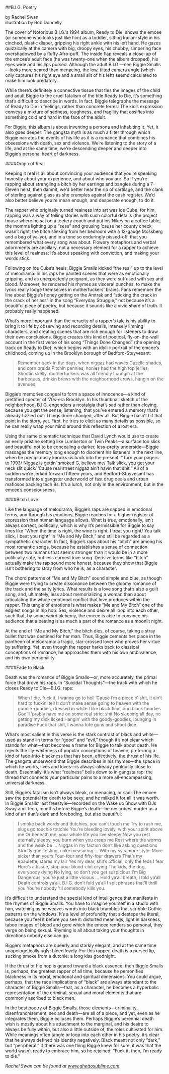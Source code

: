 ##B.I.G. Poetry

by Rachel Swan<br>
illustration by Rob Donnelly

The cover of Notorious B.I.G.’s 1994 album, Ready to Die, shows the emcee (or someone who looks just like him) as a toddler, sitting Indian-style in his cinched, plastic diaper, gripping his right ankle with his left hand. He gazes quizzically at the camera with big, droopy eyes, his chubby, simpering face overshadowed by a fluffy Afro-puff. The inside flap reveals a close-up of the emcee’s adult face (he was twenty-one when the album dropped), his eyes wide and his lips pursed. Although the adult B.I.G.—nee Biggie Smalls—looks more scared than menacing, the low, tilted camera angle (which only captures his right eye and a small slit of his left) seems calculated to make him look predatory. 
	
While there’s definitely a connective tissue that ties the images of the child and adult Biggie to the cruel fatalism of the title Ready to Die, it’s something that’s difficult to describe in words. In fact, Biggie telegraphs the message of Ready to Die in feelings, rather than concrete terms: The kid’s expression conveys a mixture of sadness, toughness, and fragility that ossifies into something cold and hard in the face of the adult.
	
For Biggie, this album is about inventing a persona and inhabiting it. Yet, it also goes deeper: The gangsta myth is as much a filter through which Biggie narrates the events of his life as it is a romance that combines his obsessions with death, sex and violence. We’re listening to the story of a life, and at the same time, we’re descending deeper and deeper into Biggie’s personal heart of darkness.

####Origin of Real

Keeping it real is all about convincing your audience that you’re speaking honestly about your experience, and about who you are. So if you’re rapping about strangling a bitch by her earrings and bangles during a 7-Eleven heist, then damnit, we’d better hear the rip of cartilage, and the clank of sterling against glass as she crumples against the cash register. We’d also better believe you’re mean enough, and desperate enough, to do it.
	
The rapper who originally turned realness into art was Ice Cube; for him, rapping was a way of telling stories with such colorful details (the project house where he sat on a teetery couch and put his Nikes on a coffee table, the momma lighting up a “sess” and grousing ’cause her county check wasn’t right, the bitch slinking from her bedroom with a 12-gauge Mossberg and a bag of ya-yo), and in a tone so enduringly pissed-off, that you remembered what every song was about. Flowery metaphors and verbal adornments are ancillary, not a necessary element for a rapper to achieve this level of realness: It’s about speaking with conviction, and making your words stick. 
	
Following on Ice Cube’s heels, Biggie Smalls kicked “the real” up to the level of melodrama: In his raps he painted scenes that were as emotionally gripping, and as unexpectedly poignant, as they were suffused with sex and blood. Moreover, he rendered his rhymes as visceral punches, to make the lyrics really lodge themselves in motherfuckers’ 
brains. Fans remember the line about Biggie’s honey getting on the Amtrak and “sticking the crack in the crack of her ass” in the song “Everyday Struggle,” not because it’s a beautiful piece of poetry, but because it sounds like a vivid shard of truth. It probably really happened.
	
What’s more important than the veracity of a rapper’s tale is his ability to bring it to life by observing and recording details, intensely limning characters, and creating scenes that are rich enough for listeners to draw their own conclusions. Biggie creates this kind of poetical, fly-on-the-wall account in the first verse of his song “Things Done Changed” (the opening track on Ready to Die), which begins with an idyllic portrait of the emcee’s childhood, coming up in the Brooklyn borough of Bedford-Stuyvesant: 

> Remember back in the days, when niggaz had waves
> Gazelle shades, and corn braids
> Pitchin pennies, honies had the high top jellies
> Shootin skelly, motherfuckers was all friendly
> Loungin at the barbeques, drinkin brews with the neighborhood crews, hangin on the avenues.

Biggie’s memories congeal to form a space of innocence—a kind of prettified specter of ’70s-era Brooklyn. In his thumbnail sketch of the neighborhood, B.I.G. engenders a nostalgia that’s sad rather than cloying, because you get the sense, listening, that you’ve entered a memory that’s already fizzled out: Things done changed, after all. But Biggie hasn’t hit that point in the story, yet. First, he tries to elicit as many details as possible, so he can really wrap your mind around this reflection of a lost era. 

Using the same cinematic technique that David Lynch would use to create an eerily pristine setting like Lumberton or Twin Peaks—a surface too slick and beautiful not to be concealing a darker, less-pretty underside—Biggie massages the memory long enough to disorient his listeners in the next line, when he precipitously knocks us back into the present: “Turn your pagers to 1993/ Niggaz is gettin’ smoked G, believe me/ Talk slick, you get your neck slit quick/ ’Cause real street niggaz ain’t havin that shit.” All of a sudden we’re jerked forward fifteen years, and Bedford-Stuyvesant has transformed into a gangster underworld of fast drug deals and urban mafiosos packing tech 9s. It’s a lurch, not only in the environment, but in the emcee’s consciousness.

####Bitch Love

Like the language of melodrama, Biggie’s raps are sapped in emotional terms, and through his emotions, Biggie reaches for a higher register of expression than human language allows. What is true, emotionally, isn’t always correct, politically, which is why it’s permissible for Biggie to say lines like “When the time is right, the wine is right, I treat you right/ You talk slick, I beat you right” in “Me and My Bitch,” and still be regarded as a sympathetic character. In fact, Biggie’s raps about his “bitch” are among his most romantic songs, because he establishes a sense of connection between two humans that seems stronger than it would be in a more politically safe, but less earnest love song. Derisive terms like “bitch” actually make the rap sound more honest, because they show that Biggie isn’t bothering to stray from who he is, as a character. 

The chord patterns of “Me and My Bitch” sound simple and blue, as though Biggie were trying to create dissonance between the gloomy romance of the track and the salty lyrics. What results is a love song that’s also a guilt song, and, ultimately, less about memorializing a woman than about articulating the whole emotional conflict that love produces within the rapper. This tangle of emotions is what makes “Me and My Bitch” one of the edgiest songs in hip hop: Sex, violence and desire all loop into each other, such that, by some weird alchemy, the emcee is able to convince his audience that a beating is as much a part of the romance as a moonlit night. 

At the end of “Me and My Bitch,” the bitch dies, of course, taking a stray bullet that was destined for her man. Thus, Biggie cements her place in the pantheon of melodrama: a tragic, star-crossed lover who proves her virtue by suffering. Yet, even though the rapper harks back to classical conceptions of romance, he approaches them with his own ambivalence, and his own personality. 

####Fade to Black

Death was the romance of Biggie Smalls—or, more accurately, the primal force that drove his raps. In “Suicidal Thoughts”—the track with which he closes Ready to Die—B.I.G. raps: 

> When I die, fuck it, I wanna go to hell
> ’Cause I’m a piece o’ shit, it ain’t hard to fuckin’ tell
> It don’t make sense going to heaven with the goodie-goodies, dressed in white
> I like black tims, and black hoodies
> God’ll ’probly have me on some real strict shit
> No sleeping all day, no getting my dick licked
> Hangin’ with the goody-goodies, lounging in paradise
> Fuck that shit, I wanna tote guns and shoot dice.

What’s most salient in this verse is the stark contrast of black and white—used as stand-in terms for “good” and “evil,” though it’s not clear which stands for what—that becomes a frame for Biggie to talk about death. He rejects the lily-whiteness of popular conceptions of heaven, preferring a kind of fade-into-blackness that has been, effectively, the thrust of his life. The gangsta underworld that Biggie describes in his rhymes—the space in which he works, lives and loves—is always-already perilously close to death. Essentially, it’s what “realness” boils down to in gangsta rap: the thread that connects your particular pains to a more all-encompassing, universal darkness.
	
Still, Biggie’s fatalism isn’t always bleak, or menacing, or sad: The emcee saw the potential for death to be sexy, and he milked it for all it was worth. In Biggie Smalls’ last freestyle—recorded on the Wake up Show with DJs Sway and Tech, months before Biggie’s death—he describes murder as a kind of art that’s dark and foreboding, but also beautiful: 

> I smoke back words and dutchies, you can’t touch me
> Try to rush me, slugs go touchie touchie
> You’re bleeding lovely, with your spirit above me
> Or beneath me, your whole life you live sleepy
> Now you rest eternally sleepy, you burn when you creep me
> Rest where the worms and the weak be …
> Niggas in my faction don’t like asking questions
> Strictly gun-testing, coke measuring …
> With my sycamore style: More sicker than yours
> Four-four and fifty-four drawers
> That’s my epaulette, stares my lair
> Yes my dear, shit’s official, only the feds I fear
> Here’s a tissue, stop your blood-clot crying
> The kids, the dog, everybody dying
> No lying, so don’t you get suspicious
> I’m Big Dangerous, you’re just a little vicious …
> Hold ya’all breath, I told ya’all
> Death controls ya’all, B.I.G. don’t fold ya’all
> I spit phrases that’ll thrill you
> You’re nobody ’til somebody kills you.

It’s difficult to understand the special kind of intelligence that manifests in the rhymes of Biggie Smalls. You have to imagine yourself in a studio with him, watching as he weaves words into black brambles that scribble Gothic patterns on the windows. It’s a level of profundity that sidesteps the literal, because you feel it before you see it: distorted meanings, light in darkness, taboo images of blood and gore which the emcee renders so personal, they verge on being sexual. Rhyming is all about taking your thoughts in directions nobody else can go.
	
Biggie’s metaphors are queerly and starkly elegant, and at the same time unapologetically ugly: bleed lovely. For this rapper, death is a pursed lip, sucking smoke from a dutchie: a long kiss goodnight.
	
If the thrust of hip hop is geared toward a black essence, then Biggie Smalls is, perhaps, the greatest rapper of all time, because he personifies blackness in its moral, emotional and spiritual dimensions. You could argue, perhaps, that the race implications of “black” are always attendant to the character of Biggie Smalls—that, as a character, he becomes a hyperbolic representation of the criminal, sexual and moral elements that are commonly ascribed to black men. 

In the best poetry of Biggie Smalls, those elements—criminality, disenfranchisement, sex and death—are all of a piece, and yet, even as he integrates them, Biggie eclipses them. Perhaps Biggie’s perennial death wish is mostly about his attachment to the marginal, and his desire to always be fully within, but also a little outside of, the roles cultivated for him. While meanings often tangle or loop into each other in his poetry, it’s clear that he always defined his identity negatively: Black meant not only “dark,” but “peripheral.” If there was one thing Biggie knew for sure, it was that the world wasn’t ready to embrace him, so he rejoined: “Fuck it, then, I’m ready to die.”

*Rachel Swan can be found at www.ghettosublime.com.*
